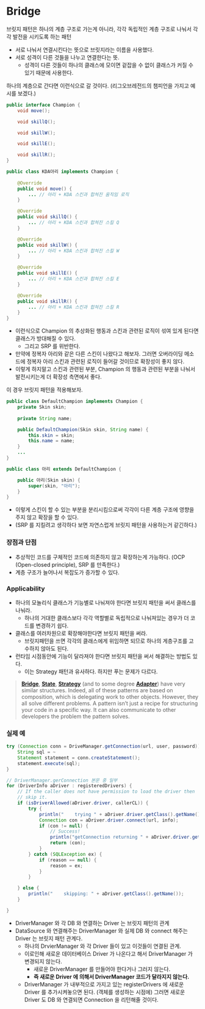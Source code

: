 # Bridge

브릿지 패턴은 하나의 계층 구조로 가는게 아니라, 각각 독립적인 계층 구조로 나눠서 각각 발전을 시키도록 하는 패턴

- 서로 나눠서 연결시킨다는 뜻으로 브릿지라는 이름을 사용했다.
- 서로 성격이 다른 것들을 나누고 연결한다는 뜻.
    - 성격이 다른 것들이 하나의 클래스에 모이면 겉잡을 수 없이 클래스가 커질 수 있기 때문에 사용한다.

하나의 계층으로 간다면 이런식으로 갈 것이다. (리그오브레전드의 챔피언을 가지고 예시를 보겠다.)

```java
public interface Champion {
	void move(); 

	void skillQ(); 

	void skillW(); 

	void skillE(); 

	void skillR(); 
}
```

```java
public class KDA아리 implements Champion {
	
	@Override
	public void move() {
		... // 아리 + KDA 스킨과 합쳐진 움직임 로직 
	}

	@Override 
	public void skillQ() {
		... // 아리 + KDA 스킨과 합쳐진 스킬 Q  
	}

	@Override
	public void skillW() {
		... // 아리 + KDA 스킨과 합쳐진 스킬 W
	}

	@Override 
	public void skillE() {
		... // 아리 + KDA 스킨과 합쳐진 스킬 E
	}

	@Override
	public void skillR() {
		... // 아리 + KDA 스킨과 합쳐진 스킬 R
	}
}
```

- 이런식으로  Champion 의 추상화된 행동과 스킨과 관련된 로직이 섞여 있게 된다면 클래스가 방대해질 수 있다. 
  - 그리고 SRP 를 위반한다. 
- 만약에 정복자 아리와 같은 다른 스킨이 나왔다고 해보자. 그러면 오버라이딩 메소드에 정복자 아리 스킨과 관련된 로직이 들어갈 것이므로 확장성이 좋지 않다.
- 이렇게 하지말고 스킨과 관련된 부분, Champion 의 행동과 관련된 부분을 나눠서 발전시키는게 더 확장성 측면에서 좋다.

이 경우 브릿지 패턴을 적용해보자.

```java
public class DefaultChampion implements Champion {
	private Skin skin; 
	
	private String name;

	public DefaultChampion(Skin skin, String name) {
		this.skin = skin; 
		this.name = name; 
	}
	...
}
```

```java
public class 아리 extends DefaultChampion {

	public 아리(Skin skin) {
		super(skin, "아리"); 
	}
}
```

- 이렇게 스킨이 할 수 있는 부분을 분리시킴으로써 각각이 다른 계층 구조에 영향을 주지 않고 확장을 할 수 있다.
- (SRP 를 지킬려고 생각하다 보면 자연스럽게 브릿지 패턴을 사용하는거 같긴하다.)

### 장점과 단점

- 추상적인 코드를 구체적인 코드에 의존하지 않고 확장하는게 가능하다. (OCP (Open-closed principle), SRP 를 만족한다.)
- 계층 구조가 늘어나서 복잡도가 증가할 수 있다.

### Applicability

- 하나의 모놀리식 클래스가 기능별로 나눠져야 한다면 브릿지 패턴을 써서 클래스를 나눠라.
    - 하나의 거대한 클래스보다 각각 역할별로 독립적으로 나눠져있는 경우가 더 코드를 변경하기 쉽다.
- 클래스를 여러차원으로 확장해야한다면 브릿지 패턴을 써라.
    - 브릿지패턴을 쓰면 각각의 클래스에게 위임하면 되므로 하나의 게층구조를 고수하지 않아도 된다.
- 런타임 시점동안에 기능이 달라져야 한다면 브릿지 패턴을 써서 해결하는 방법도 있다.
    - 이는 Strategy 패턴과 유사하다. 하지만 푸는 문제가 다르다.

> **[Bridge](https://refactoring.guru/design-patterns/bridge)**, **[State](https://refactoring.guru/design-patterns/state)**, **[Strategy](https://refactoring.guru/design-patterns/strategy)** (and to some degree **[Adapter](https://refactoring.guru/design-patterns/adapter)**) have very similar structures. Indeed, all of these patterns are based on composition, which is delegating work to other objects. However, they all solve different problems. A pattern isn’t just a recipe for structuring your code in a specific way. It can also communicate to other developers the problem the pattern solves.
>

### 실제 예

```java
try (Connection conn = DriveManager.getConnection(url, user, password)) {
	String sql = ~
	Statement statement = conn.createStatement(); 
	statement.execute(sql); 
}
```

```java
// DriverManager.gerConnection 본문 중 일부 
for (DriverInfo aDriver : registeredDrivers) {
    // If the caller does not have permission to load the driver then
    // skip it.
    if (isDriverAllowed(aDriver.driver, callerCL)) {
        try {
            println("    trying " + aDriver.driver.getClass().getName());
            Connection con = aDriver.driver.connect(url, info);
            if (con != null) {
                // Success!
                println("getConnection returning " + aDriver.driver.getClass().getName());
                return (con);
            }
        } catch (SQLException ex) {
            if (reason == null) {
                reason = ex;
            }
        }

    } else {
        println("    skipping: " + aDriver.getClass().getName());
    }

}
```

- DriverManager 와 각 DB 와 연결하는 Driver 는 브릿지 패턴의 관계
- DataSource 와 연결해주는 DriverManager 와 실제 DB 와 connect 해주는 Driver 는 브릿지 패턴 관계다.
    - 하나의 DrvierManager 와 각 Driver 들이 있고 이것들이 연결된 관계.
    - 이로인해 새로운 데이터베이스 Driver 가 나온다고 해서 DriverManager 가 변경되지 않는다.
        - 새로운 DriverManager 를 만들어야 한다거나 그러지 않는다.
        - **즉 새로운 Driver 에 의해서 DriverManager 코드가 달라지지 않는다.**
    - DriverManager 가 내부적으로 가지고 있는 registerDrivers 에 새로운 Driver 를 추가시켜놓으면 된다. (객체를 생성하는 시점에) 그러면 새로운 Driver 도 DB 와 연결되면 Connection 을 리턴해줄 것이다.